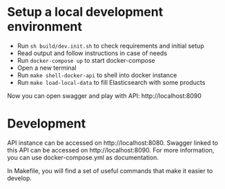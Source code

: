 # Setup a local development environment

- Run `sh build/dev.init.sh` to check requirements and initial setup
- Read output and follow instructions in case of needs
- Run `docker-compose up` to start docker-compose
- Open a new terminal
- Run `make shell-docker-api` to shell into docker instance
- Run `make load-local-data` to fill Elasticsearch with some products

Now you can open swagger and play with API: http://localhost:8090

# Development

API instance can be accessed on http://localhost:8080.
Swagger linked to this API can be accessed on http://localhost:8090.
For more information, you can use docker-compose.yml as documentation.

In Makefile, you will find a set of useful commands that make it easier to develop.
